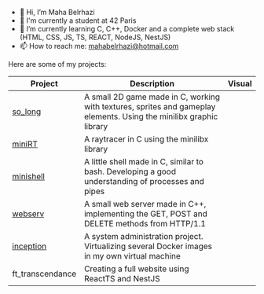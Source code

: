 - 👋 Hi, I’m Maha Belrhazi
- 🌱 I'm currently a student at 42 Paris
- 🌱 I’m currently learning C, C++, Docker and a complete web stack (HTML, CSS, JS, TS, REACT, NodeJS, NestJS)
- 📫 How to reach me: mahabelrhazi@hotmail.com

Here are some of my projects:

|  **Project**     | **Description** | **Visual**|
| ---------------- | --------------- | --------- |
| [so_long](https://github.com/M-Belrhazi/so_long) | A small 2D game made in C, working with textures, sprites and gameplay elements. Using the minilibx graphic library |                      |
| [miniRT](https://github.com/Devsstudent/mini_rt) | A raytracer in C using the minilibx library               |                        |
| [minishell](https://github.com/Devsstudent/MiniShell---ShellBasket)       | A little shell made in C, similar to bash. Developing a good understanding of processes and pipes             |                        |
| [webserv]() | A small web server made in C++, implementing the GET, POST and DELETE methods from HTTP/1.1               |                        |
| [inception]() | A system administration project. Virtualizing several Docker images in my own virtual machine                       |                |
| ft_transcendance  | Creating a full website using ReactTS and NestJS                 |                     |
